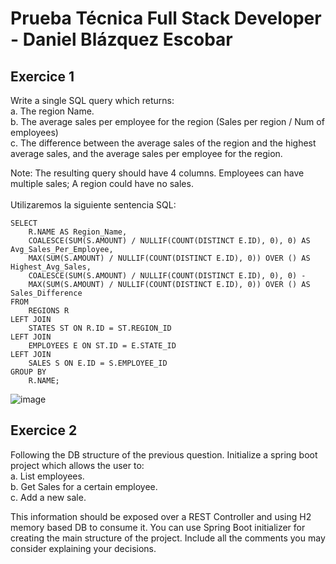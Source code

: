# Prueba Técnica Full Stack Developer - Daniel Blázquez Escobar

## Exercice 1
Write a single SQL query which returns:<br>
a. The region Name.<br>
b. The average sales per employee for the region (Sales per region / Num of
employees)<br>
c. The difference between the average sales of the region and the highest average
sales, and the average sales per employee for the region.

Note: The resulting query should have 4 columns. Employees can have multiple sales; A region
could have no sales.<br>
<br>
Utilizaremos la siguiente sentencia SQL:

```
SELECT 
    R.NAME AS Region_Name,
    COALESCE(SUM(S.AMOUNT) / NULLIF(COUNT(DISTINCT E.ID), 0), 0) AS Avg_Sales_Per_Employee,
    MAX(SUM(S.AMOUNT) / NULLIF(COUNT(DISTINCT E.ID), 0)) OVER () AS Highest_Avg_Sales,
    COALESCE(SUM(S.AMOUNT) / NULLIF(COUNT(DISTINCT E.ID), 0), 0) - 
    MAX(SUM(S.AMOUNT) / NULLIF(COUNT(DISTINCT E.ID), 0)) OVER () AS Sales_Difference
FROM 
    REGIONS R
LEFT JOIN 
    STATES ST ON R.ID = ST.REGION_ID
LEFT JOIN 
    EMPLOYEES E ON ST.ID = E.STATE_ID
LEFT JOIN 
    SALES S ON E.ID = S.EMPLOYEE_ID
GROUP BY 
    R.NAME;
```

![image](https://github.com/ZenQ98/FSD_TEST/assets/143850708/41159081-dece-41b0-8a2a-0a3b6bef8ef7)

## Exercice 2
Following the DB structure of the previous question. Initialize a spring boot project which allows
the user to:<br>
a. List employees.<br>
b. Get Sales for a certain employee.<br>
c. Add a new sale.<br>

This information should be exposed over a REST Controller and using H2 memory based DB
to consume it. You can use Spring Boot initializer for creating the main structure of the project.
Include all the comments you may consider explaining your decisions.
